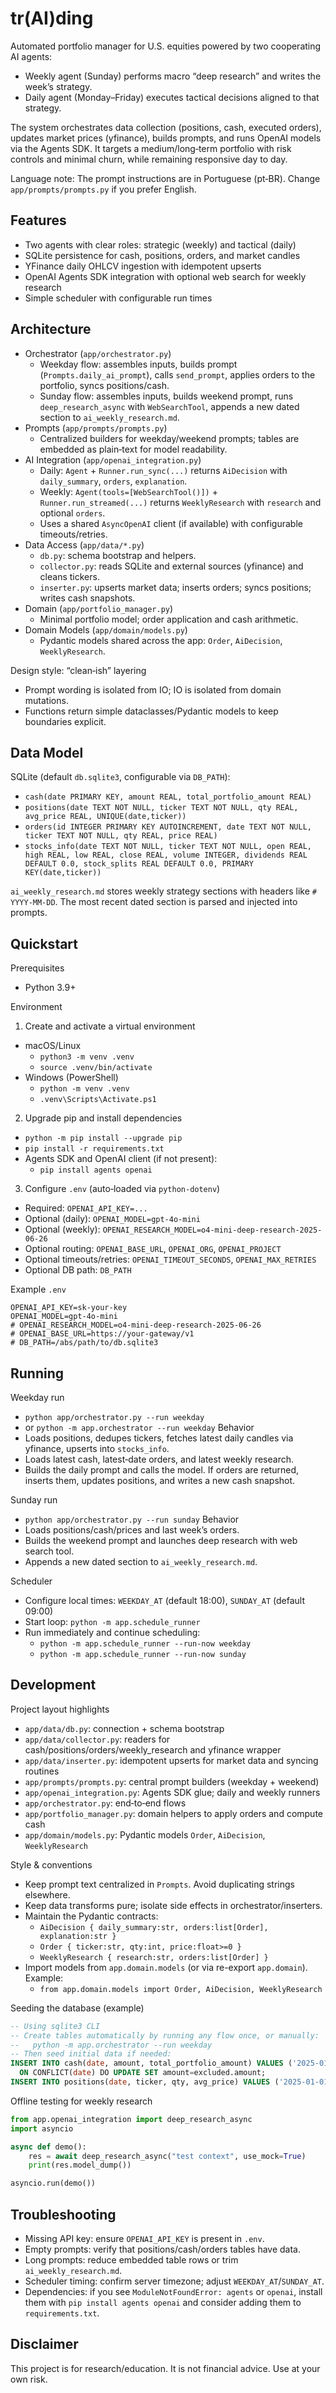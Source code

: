 # tr(AI)ding

Automated portfolio manager for U.S. equities powered by two cooperating AI agents:
- Weekly agent (Sunday) performs macro “deep research” and writes the week’s strategy.
- Daily agent (Monday–Friday) executes tactical decisions aligned to that strategy.

The system orchestrates data collection (positions, cash, executed orders), updates market prices (yfinance), builds prompts, and runs OpenAI models via the Agents SDK. It targets a medium/long‑term portfolio with risk controls and minimal churn, while remaining responsive day to day.

Language note: The prompt instructions are in Portuguese (pt‑BR). Change `app/prompts/prompts.py` if you prefer English.

## Features
- Two agents with clear roles: strategic (weekly) and tactical (daily)
- SQLite persistence for cash, positions, orders, and market candles
- YFinance daily OHLCV ingestion with idempotent upserts
- OpenAI Agents SDK integration with optional web search for weekly research
- Simple scheduler with configurable run times

## Architecture
- Orchestrator (`app/orchestrator.py`)
  - Weekday flow: assembles inputs, builds prompt (`Prompts.daily_ai_prompt`), calls `send_prompt`, applies orders to the portfolio, syncs positions/cash.
  - Sunday flow: assembles inputs, builds weekend prompt, runs `deep_research_async` with `WebSearchTool`, appends a new dated section to `ai_weekly_research.md`.
- Prompts (`app/prompts/prompts.py`)
  - Centralized builders for weekday/weekend prompts; tables are embedded as plain‑text for model readability.
- AI Integration (`app/openai_integration.py`)
  - Daily: `Agent` + `Runner.run_sync(...)` returns `AiDecision` with `daily_summary`, `orders`, `explanation`.
  - Weekly: `Agent(tools=[WebSearchTool()])` + `Runner.run_streamed(...)` returns `WeeklyResearch` with `research` and optional `orders`.
  - Uses a shared `AsyncOpenAI` client (if available) with configurable timeouts/retries.
- Data Access (`app/data/*.py`)
  - `db.py`: schema bootstrap and helpers.
  - `collector.py`: reads SQLite and external sources (yfinance) and cleans tickers.
  - `inserter.py`: upserts market data; inserts orders; syncs positions; writes cash snapshots.
- Domain (`app/portfolio_manager.py`)
  - Minimal portfolio model; order application and cash arithmetic.
- Domain Models (`app/domain/models.py`)
  - Pydantic models shared across the app: `Order`, `AiDecision`, `WeeklyResearch`.

Design style: “clean‑ish” layering
- Prompt wording is isolated from IO; IO is isolated from domain mutations.
- Functions return simple dataclasses/Pydantic models to keep boundaries explicit.

## Data Model
SQLite (default `db.sqlite3`, configurable via `DB_PATH`):
- `cash(date PRIMARY KEY, amount REAL, total_portfolio_amount REAL)`
- `positions(date TEXT NOT NULL, ticker TEXT NOT NULL, qty REAL, avg_price REAL, UNIQUE(date,ticker))`
- `orders(id INTEGER PRIMARY KEY AUTOINCREMENT, date TEXT NOT NULL, ticker TEXT NOT NULL, qty REAL, price REAL)`
- `stocks_info(date TEXT NOT NULL, ticker TEXT NOT NULL, open REAL, high REAL, low REAL, close REAL, volume INTEGER, dividends REAL DEFAULT 0.0, stock_splits REAL DEFAULT 0.0, PRIMARY KEY(date,ticker))`

`ai_weekly_research.md` stores weekly strategy sections with headers like `# YYYY-MM-DD`. The most recent dated section is parsed and injected into prompts.

## Quickstart
Prerequisites
- Python 3.9+

Environment
1) Create and activate a virtual environment
- macOS/Linux
  - `python3 -m venv .venv`
  - `source .venv/bin/activate`
- Windows (PowerShell)
  - `python -m venv .venv`
  - `.venv\Scripts\Activate.ps1`

2) Upgrade pip and install dependencies
- `python -m pip install --upgrade pip`
- `pip install -r requirements.txt`
- Agents SDK and OpenAI client (if not present):
  - `pip install agents openai`

3) Configure `.env` (auto‑loaded via `python-dotenv`)
- Required: `OPENAI_API_KEY=...`
- Optional (daily): `OPENAI_MODEL=gpt-4o-mini`
- Optional (weekly): `OPENAI_RESEARCH_MODEL=o4-mini-deep-research-2025-06-26`
- Optional routing: `OPENAI_BASE_URL`, `OPENAI_ORG`, `OPENAI_PROJECT`
- Optional timeouts/retries: `OPENAI_TIMEOUT_SECONDS`, `OPENAI_MAX_RETRIES`
- Optional DB path: `DB_PATH`

Example `.env`
```
OPENAI_API_KEY=sk-your-key
OPENAI_MODEL=gpt-4o-mini
# OPENAI_RESEARCH_MODEL=o4-mini-deep-research-2025-06-26
# OPENAI_BASE_URL=https://your-gateway/v1
# DB_PATH=/abs/path/to/db.sqlite3
```

## Running
Weekday run
- `python app/orchestrator.py --run weekday`
- or `python -m app.orchestrator --run weekday`
Behavior
- Loads positions, dedupes tickers, fetches latest daily candles via yfinance, upserts into `stocks_info`.
- Loads latest cash, latest‑date orders, and latest weekly research.
- Builds the daily prompt and calls the model. If orders are returned, inserts them, updates positions, and writes a new cash snapshot.

Sunday run
- `python app/orchestrator.py --run sunday`
Behavior
- Loads positions/cash/prices and last week’s orders.
- Builds the weekend prompt and launches deep research with web search tool.
- Appends a new dated section to `ai_weekly_research.md`.

Scheduler
- Configure local times: `WEEKDAY_AT` (default 18:00), `SUNDAY_AT` (default 09:00)
- Start loop: `python -m app.schedule_runner`
- Run immediately and continue scheduling:
  - `python -m app.schedule_runner --run-now weekday`
  - `python -m app.schedule_runner --run-now sunday`

## Development
Project layout highlights
- `app/data/db.py`: connection + schema bootstrap
- `app/data/collector.py`: readers for cash/positions/orders/weekly_research and yfinance wrapper
- `app/data/inserter.py`: idempotent upserts for market data and syncing routines
- `app/prompts/prompts.py`: central prompt builders (weekday + weekend)
- `app/openai_integration.py`: Agents SDK glue; daily and weekly runners
- `app/orchestrator.py`: end‑to‑end flows
- `app/portfolio_manager.py`: domain helpers to apply orders and compute cash
- `app/domain/models.py`: Pydantic models `Order`, `AiDecision`, `WeeklyResearch`

Style & conventions
- Keep prompt text centralized in `Prompts`. Avoid duplicating strings elsewhere.
- Keep data transforms pure; isolate side effects in orchestrator/inserters.
- Maintain the Pydantic contracts:
  - `AiDecision { daily_summary:str, orders:list[Order], explanation:str }`
  - `Order { ticker:str, qty:int, price:float>=0 }`
  - `WeeklyResearch { research:str, orders:list[Order] }`
 - Import models from `app.domain.models` (or via re-export `app.domain`). Example:
   - `from app.domain.models import Order, AiDecision, WeeklyResearch`

Seeding the database (example)
```sql
-- Using sqlite3 CLI
-- Create tables automatically by running any flow once, or manually:
--   python -m app.orchestrator --run weekday
-- Then seed initial data if needed:
INSERT INTO cash(date, amount, total_portfolio_amount) VALUES ('2025-01-01', 10000, NULL)
  ON CONFLICT(date) DO UPDATE SET amount=excluded.amount;
INSERT INTO positions(date, ticker, qty, avg_price) VALUES ('2025-01-01','AAPL',10,180.0);
```

Offline testing for weekly research
```python
from app.openai_integration import deep_research_async
import asyncio

async def demo():
    res = await deep_research_async("test context", use_mock=True)
    print(res.model_dump())

asyncio.run(demo())
```

## Troubleshooting
- Missing API key: ensure `OPENAI_API_KEY` is present in `.env`.
- Empty prompts: verify that positions/cash/orders tables have data.
- Long prompts: reduce embedded table rows or trim `ai_weekly_research.md`.
- Scheduler timing: confirm server timezone; adjust `WEEKDAY_AT`/`SUNDAY_AT`.
- Dependencies: if you see `ModuleNotFoundError: agents` or `openai`, install them with `pip install agents openai` and consider adding them to `requirements.txt`.

## Disclaimer
This project is for research/education. It is not financial advice. Use at your own risk.
